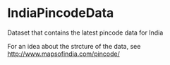 IndiaPincodeData
================

Dataset that contains the latest pincode data for India

For an idea about the strcture of the data, see http://www.mapsofindia.com/pincode/

